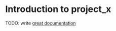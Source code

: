 # Introduction to project_x

TODO: write [great documentation](http://jacobian.org/writing/what-to-write/)
